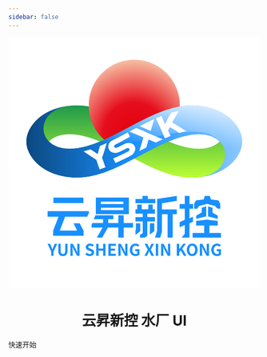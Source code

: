 ```yaml
---  
sidebar: false  
---
```


<!-- ![图片](./.vuepress/public/images/ysxk.png) -->
<img class="mainPNG" src="./.vuepress/public/images/ysxk.png" />

<h1 style="text-align: center;">云昇新控 水厂 UI</h1>

<router-link class="quickStart" to="/quickStart">快速开始</router-link>